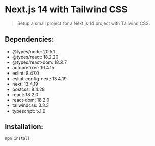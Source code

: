 # Next.js 14 with Tailwind CSS

> Setup  a small project for a Next.js 14 project with Tailwind CSS.

## Dependencies:
- @types/node: 20.5.1
- @types/react: 18.2.20
- @types/react-dom: 18.2.7
- autoprefixer: 10.4.15
- eslint: 8.47.0
- eslint-config-next: 13.4.19
- next: 13.4.19
- postcss: 8.4.28
- react: 18.2.0
- react-dom: 18.2.0
- tailwindcss: 3.3.3
- typescript: 5.1.6

## Installation:
```bash
npm install
